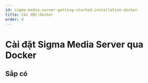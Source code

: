 ```yaml
---
id: sigma-media-server-getting-started-installation-docker
title: Cài đặt:Docker
order: 4
---
```


# Cài đặt Sigma Media Server qua Docker

## Sắp có
